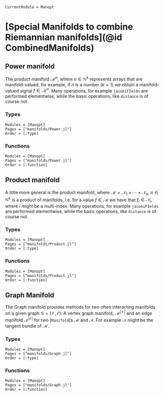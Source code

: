 ```@meta
CurrentModule = Manopt
```
# [Special Manifolds to combine Riemannian manifolds](@id CombinedManifolds)

## Power manifold
The product manifold $\mathcal M^n$, where $n\in\mathbb N^k$ represents
arrays that are manifold-valued, for example, if $n$ is a number ($k=1$)
we obtain a manifold-valued signal $f\in\mathcal M^n$.
Many operations, for example `jacobiFIelds` are performed elementwise,
while the basic operations, like `distance` is of course not.
### Types
```@autodocs
Modules = [Manopt]
Pages = ["manifolds/Power.jl"]
Order = [:type]
```
### Functions
```@autodocs
Modules = [Manopt]
Pages = ["manifolds/Power.jl"]
Order = [:function]
```

## Product manifold
A little more general is the product manifold, where
$\mathcal M = \mathcal N_1\times\cdots\times\mathcal N_n$, $n\in\mathbb N^k$
is a product of manifolds, i.e. for a value $f\in\mathcal M$ we have that
$f_i\in\mathcal N_i$, where $i$ might be a multi-index.
Many operations, for example `jacobiFIelds` are performed elementwise,
while the basic operations, like `distance` is of course not.
### Types
```@autodocs
Modules = [Manopt]
Pages = ["manifolds/Product.jl"]
Order = [:type]
```
### Functions
```@autodocs
Modules = [Manopt]
Pages = ["manifolds/Product.jl"]
Order = [:function]
```

## Graph Manifold
The Graph manifold provides methods for two often interacting manifolds on
a given graph $\mathcal G = (\mathcal V,\mathcal E)$: A vertex graph manifold,
$\mathcal M^{\lvert \mathcal V\rvert}$ and an edge manifold $\mathcal N^{\lvert \mathcal E\rvert}$
for two [`Manifold`]s $\mathcal M$ and $\mathcal N$. For example $\mathcal N$
might be the tangent bundle of $\mathcal M$.

### Types
```@autodocs
Modules = [Manopt]
Pages = ["manifolds/Graph.jl"]
Order = [:type]
```
### Functions
```@autodocs
Modules = [Manopt]
Pages = ["manifolds/Graph.jl"]
Order = [:function]
```
